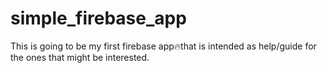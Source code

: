 # simple_firebase_app
This is going to be my first firebase app🔥that is intended as help/guide for the ones that might be interested.
